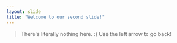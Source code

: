 ```yaml
---
layout: slide
title: "Welcome to our second slide!"
---
```

> There's literally nothing here. :)
Use the left arrow to go back!
